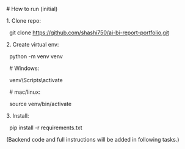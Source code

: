 \# How to run (initial)



1\. Clone repo:

&nbsp;  git clone https://github.com/shashi750/ai-bi-report-portfolio.git

2\. Create virtual env:

&nbsp;  python -m venv venv

&nbsp;  # Windows:

&nbsp;  venv\\Scripts\\activate

&nbsp;  # mac/linux:

&nbsp;  source venv/bin/activate

3\. Install:

&nbsp;  pip install -r requirements.txt



(Backend code and full instructions will be added in following tasks.)



